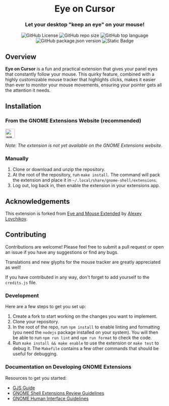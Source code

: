 <h1 align="center">Eye on Cursor</h1>
<h3 align="center">Let your desktop "keep an eye" on your mouse!</h3>

<p align="center">
    <img alt="GitHub License" src="https://img.shields.io/github/license/djinnalexio/eye-on-cursor?style=plastic">
    <img alt="GitHub repo size" src="https://img.shields.io/github/repo-size/djinnalexio/eye-on-cursor?style=plastic">
    <img alt="GitHub top language" src="https://img.shields.io/github/languages/top/djinnalexio/eye-on-cursor?style=plastic&label=GNOME%20javascript">
    <img alt="GitHub package.json version" src="https://img.shields.io/github/package-json/v/djinnalexio/eye-on-cursor?style=plastic">
    <img alt="Static Badge" src="https://img.shields.io/badge/supported_shell_versions-45_and_46-green?style=plastic">
</p>

## Overview

**Eye on Cursor** is a fun and practical extension that gives your panel eyes that constantly follow your mouse. This quirky feature, combined with a highly customizable mouse tracker that highlights clicks, makes it easier than ever to monitor your mouse movements, ensuring your pointer gets all the attention it needs.

## Installation

### From the GNOME Extensions Website (recommended)

[<img alt="website" src="https://img.shields.io/website?url=https%3A%2F%2Fextensions.gnome.org%2Fextension%2Fgnome_ext_code%2Feye-on-cursor%2F&up_message=Eye%20on%20Cursor&down_message=page%20offline&style=plastic&label=extensions.gnome.org" height="30">](https://extensions.gnome.org/extension/gnome_ext_code/eye-on-cursor/)

*Note: The extension is not yet available on the GNOME Extensions website.*

### Manually

1. Clone or download and unzip the repository.
2. At the root of the repository, run `make install`. The command will pack the extension and place it in `~/.local/share/gnome-shell/extensions`.
3. Log out, log back in, then enable the extension in your extensions app.

## Acknowledgements

This extension is forked from [Eye and Mouse Extended](https://extensions.gnome.org/extension/213/eye/) by [Alexey Lovchikov](https://github.com/alexeylovchikov).

## Contributing

Contributions are welcome! Please feel free to submit a pull request or open an issue if you have any suggestions or find any bugs.

Translations and new glyphs for the mouse tracker are greatly appreciated as well!

If you have contributed in any way, don't forget to add yourself to the `credits.js` file.

### Development

Here are a few steps to get you set up:

1. Create a fork to start working on the changes you want to implement.
2. Clone your repository.
3. In the root of the repo, run `npm install` to enable linting and formatting (you need the `nodejs` package installed on your system). You will then be able to run `npm run lint` and `npm run format` to check the code.
4. Run `make install && make enable` to use the extension or `make test` to debug it. The `Makefile` contains a few other commands that should be useful for debugging.

### Documentation on Developing GNOME Extensions

Resources to get you started:

- [GJS Guide](https://gjs.guide/)
- [GNOME Shell Extensions Review Guidelines](https://gjs.guide/extensions/review-guidelines/review-guidelines.html)
- [GNOME Human Interface Guidelines](https://developer.gnome.org/hig/)
